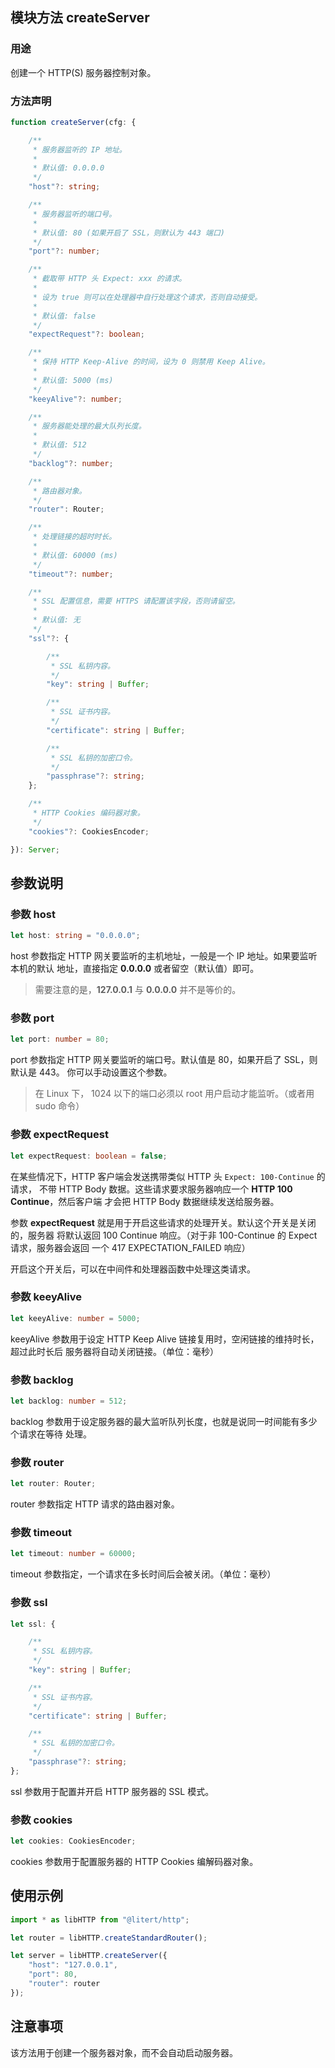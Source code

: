 ## 模块方法 createServer

### 用途

创建一个 HTTP(S) 服务器控制对象。

### 方法声明

```ts
function createServer(cfg: {

    /**
     * 服务器监听的 IP 地址。
     *
     * 默认值: 0.0.0.0
     */
    "host"?: string;

    /**
     * 服务器监听的端口号。
     *
     * 默认值: 80 (如果开启了 SSL，则默认为 443 端口)
     */
    "port"?: number;

    /**
     * 截取带 HTTP 头 Expect: xxx 的请求。
     * 
     * 设为 true 则可以在处理器中自行处理这个请求，否则自动接受。
     *
     * 默认值: false
     */
    "expectRequest"?: boolean;

    /**
     * 保持 HTTP Keep-Alive 的时间，设为 0 则禁用 Keep Alive。
     *
     * 默认值: 5000 (ms)
     */
    "keeyAlive"?: number;

    /**
     * 服务器能处理的最大队列长度。
     *
     * 默认值: 512
     */
    "backlog"?: number;

    /**
     * 路由器对象。
     */
    "router": Router;

    /**
     * 处理链接的超时时长。
     *
     * 默认值: 60000 (ms)
     */
    "timeout"?: number;

    /**
     * SSL 配置信息，需要 HTTPS 请配置该字段，否则请留空。
     *
     * 默认值: 无
     */
    "ssl"?: {

        /**
         * SSL 私钥内容。
         */
        "key": string | Buffer;

        /**
         * SSL 证书内容。
         */
        "certificate": string | Buffer;

        /**
         * SSL 私钥的加密口令。
         */
        "passphrase"?: string;
    };

    /**
     * HTTP Cookies 编码器对象。
     */
    "cookies"?: CookiesEncoder;

}): Server;
```

## 参数说明

### 参数 host

```ts
let host: string = "0.0.0.0";
```

host 参数指定 HTTP 网关要监听的主机地址，一般是一个 IP 地址。如果要监听本机的默认
地址，直接指定 **0.0.0.0** 或者留空（默认值）即可。

> 需要注意的是，**127.0.0.1** 与 **0.0.0.0** 并不是等价的。

### 参数 port

```ts
let port: number = 80;
```

port 参数指定 HTTP 网关要监听的端口号。默认值是 80，如果开启了 SSL，则默认是 443。
你可以手动设置这个参数。

> 在 Linux 下， 1024 以下的端口必须以 root 用户启动才能监听。（或者用 sudo 命令）

### 参数 expectRequest

```ts
let expectRequest: boolean = false;
```

在某些情况下，HTTP 客户端会发送携带类似 HTTP 头 `Expect: 100-Continue` 的请求，
不带 HTTP Body 数据。这些请求要求服务器响应一个 **HTTP 100 Continue**，然后客户端
才会把 HTTP Body 数据继续发送给服务器。

参数 **expectRequest** 就是用于开启这些请求的处理开关。默认这个开关是关闭的，服务器
将默认返回 100 Continue 响应。（对于非 100-Continue 的 Expect 请求，服务器会返回
一个 417 EXPECTATION_FAILED 响应）

开启这个开关后，可以在中间件和处理器函数中处理这类请求。

### 参数 keeyAlive

```ts
let keeyAlive: number = 5000;
```

keeyAlive 参数用于设定 HTTP Keep Alive 链接复用时，空闲链接的维持时长，超过此时长后
服务器将自动关闭链接。（单位：毫秒）

### 参数 backlog

```ts
let backlog: number = 512;
```

backlog 参数用于设定服务器的最大监听队列长度，也就是说同一时间能有多少个请求在等待
处理。

### 参数 router

```ts
let router: Router;
```

router 参数指定 HTTP 请求的路由器对象。

### 参数 timeout

```ts
let timeout: number = 60000;
```

timeout 参数指定，一个请求在多长时间后会被关闭。（单位：毫秒）

### 参数 ssl

```ts
let ssl: {

    /**
     * SSL 私钥内容。
     */
    "key": string | Buffer;

    /**
     * SSL 证书内容。
     */
    "certificate": string | Buffer;

    /**
     * SSL 私钥的加密口令。
     */
    "passphrase"?: string;
};
```

ssl 参数用于配置并开启 HTTP 服务器的 SSL 模式。

### 参数 cookies

```ts
let cookies: CookiesEncoder;
```

cookies 参数用于配置服务器的 HTTP Cookies 编解码器对象。

## 使用示例

```ts
import * as libHTTP from "@litert/http";

let router = libHTTP.createStandardRouter();

let server = libHTTP.createServer({
    "host": "127.0.0.1",
    "port": 80,
    "router": router
});
```

## 注意事项

该方法用于创建一个服务器对象，而不会自动启动服务器。
